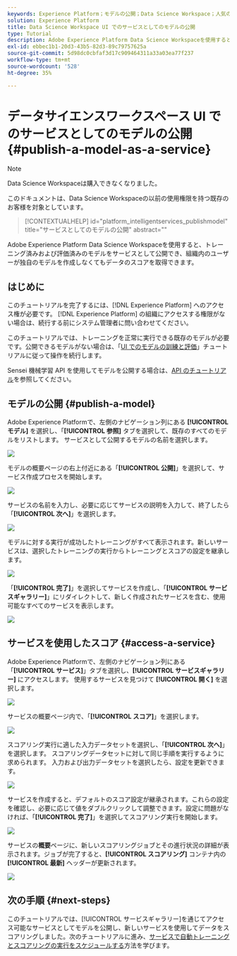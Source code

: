 ```yaml
---
keywords: Experience Platform；モデルの公開；Data Science Workspace；人気のトピック；サービスのスコアリング
solution: Experience Platform
title: Data Science Workspace UI でのサービスとしてのモデルの公開
type: Tutorial
description: Adobe Experience Platform Data Science Workspaceを使用すると、トレーニング済みおよび評価済みのモデルをサービスとして公開でき、組織内のユーザーが独自のモデルを作成しなくてもデータのスコアを取得できます。
exl-id: ebbec1b1-20d3-43b5-82d3-89c79757625a
source-git-commit: 5d98dc0cbfaf3d17c909464311a33a03ea77f237
workflow-type: tm+mt
source-wordcount: '528'
ht-degree: 35%

---
```


# データサイエンスワークスペース UI でのサービスとしてのモデルの公開 {#publish-a-model-as-a-service}

>[!NOTE]
>
>Data Science Workspaceは購入できなくなりました。
>
>このドキュメントは、Data Science Workspaceの以前の使用権限を持つ既存のお客様を対象としています。

>[!CONTEXTUALHELP]
>id="platform_intelligentservices_publishmodel"
>title="サービスとしてのモデルの公開"
>abstract=""

Adobe Experience Platform Data Science Workspaceを使用すると、トレーニング済みおよび評価済みのモデルをサービスとして公開でき、組織内のユーザーが独自のモデルを作成しなくてもデータのスコアを取得できます。

## はじめに

このチュートリアルを完了するには、[!DNL Experience Platform] へのアクセス権が必要です。 [!DNL Experience Platform] の組織にアクセスする権限がない場合は、続行する前にシステム管理者に問い合わせてください。

このチュートリアルでは、トレーニングを正常に実行できる既存のモデルが必要です。公開できるモデルがない場合は、「[UI でのモデルの訓練と評価](./train-evaluate-model-ui.md)」チュートリアルに従って操作を続行します。

Sensei 機械学習 API を使用してモデルを公開する場合は、[API のチュートリアル](./publish-model-service-api.md)を参照してください。

## モデルの公開 {#publish-a-model}

Adobe Experience Platformで、左側のナビゲーション列にある **[!UICONTROL モデル]** を選択し、「**[!UICONTROL 参照]** タブを選択して、既存のすべてのモデルをリストします。 サービスとして公開するモデルの名前を選択します。

![](../images/models-recipes/publish-model/browse_model.png)

モデルの概要ページの右上付近にある「**[!UICONTROL 公開]**」を選択して、サービス作成プロセスを開始します。

![](../images/models-recipes/publish-model/view_training.png)

サービスの名前を入力し、必要に応じてサービスの説明を入力して、終了したら「**[!UICONTROL 次へ]**」を選択します。

![](../images/models-recipes/publish-model/configure_training.png)

モデルに対する実行が成功したトレーニングがすべて表示されます。新しいサービスは、選択したトレーニングの実行からトレーニングとスコアの設定を継承します。

![](../images/models-recipes/publish-model/select_training_run.png)

「**[!UICONTROL 完了]**」を選択してサービスを作成し、「**[!UICONTROL サービスギャラリー]**」にリダイレクトして、新しく作成されたサービスを含む、使用可能なすべてのサービスを表示します。

![](../images/models-recipes/publish-model/service_gallery.png)

## サービスを使用したスコア {#access-a-service}

Adobe Experience Platformで、左側のナビゲーション列にある「**[!UICONTROL サービス]**」タブを選択し、**[!UICONTROL サービスギャラリー]** にアクセスします。 使用するサービスを見つけて **[!UICONTROL 開く]** を選択します。

![](../images/models-recipes/publish-model/open_service.png)

サービスの概要ページ内で、「**[!UICONTROL スコア]**」を選択します。

![](../images/models-recipes/publish-model/score_service.png)

スコアリング実行に適した入力データセットを選択し、「**[!UICONTROL 次へ]**」を選択します。 スコアリングデータセットに対して同じ手順を実行するように求められます。 入力および出力データセットを選択したら、設定を更新できます。

![](../images/models-recipes/publish-model/select_datasets.png)

サービスを作成すると、デフォルトのスコア設定が継承されます。これらの設定を確認し、必要に応じて値をダブルクリックして調整できます。設定に問題がなければ、「**[!UICONTROL 完了]**」を選択してスコアリング実行を開始します。

![](../images/models-recipes/publish-model/scoring_configs.png)

サービスの&#x200B;**概要**&#x200B;ページに、新しいスコアリングジョブとその進行状況の詳細が表示されます。ジョブが完了すると、**[!UICONTROL スコアリング]** コンテナ内の **[!UICONTROL 最新]** ヘッダーが更新されます。

![](../images/models-recipes/publish-model/pending_scoring.png)

## 次の手順 {#next-steps}

このチュートリアルでは、[!UICONTROL サービスギャラリー]を通じてアクセス可能なサービスとしてモデルを公開し、新しいサービスを使用してデータをスコアリングしました。次のチュートリアルに進み、[サービスで自動トレーニングとスコアリングの実行をスケジュールする](./schedule-models-ui.md)方法を学びます。
